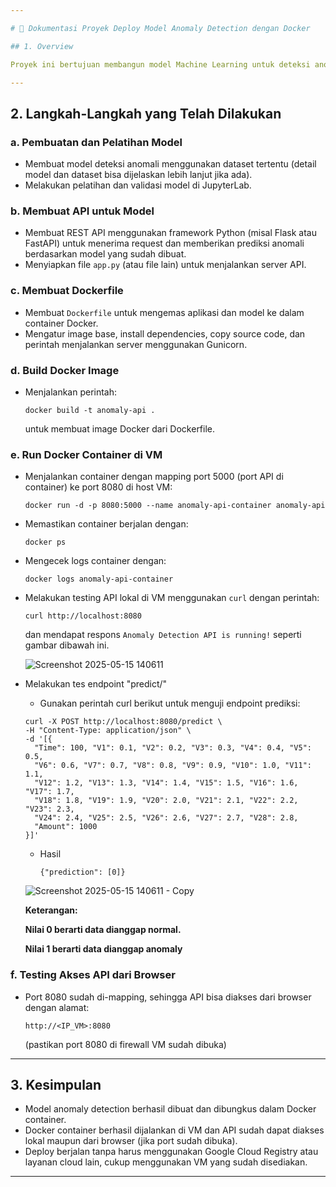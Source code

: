 ```yaml
---

# 🧪 Dokumentasi Proyek Deploy Model Anomaly Detection dengan Docker

## 1. Overview

Proyek ini bertujuan membangun model Machine Learning untuk deteksi anomali, mengemasnya dalam container Docker, dan melakukan deployment pada Virtual Machine (VM) di server untuk digunakan sebagai API.

---
```


## 2. Langkah-Langkah yang Telah Dilakukan

### a. Pembuatan dan Pelatihan Model

* Membuat model deteksi anomali menggunakan dataset tertentu (detail model dan dataset bisa dijelaskan lebih lanjut jika ada).
* Melakukan pelatihan dan validasi model di JupyterLab.

### b. Membuat API untuk Model

* Membuat REST API menggunakan framework Python (misal Flask atau FastAPI) untuk menerima request dan memberikan prediksi anomali berdasarkan model yang sudah dibuat.
* Menyiapkan file `app.py` (atau file lain) untuk menjalankan server API.

### c. Membuat Dockerfile

* Membuat `Dockerfile` untuk mengemas aplikasi dan model ke dalam container Docker.
* Mengatur image base, install dependencies, copy source code, dan perintah menjalankan server menggunakan Gunicorn.

### d. Build Docker Image

* Menjalankan perintah:

  ```
  docker build -t anomaly-api .
  ```

  untuk membuat image Docker dari Dockerfile.

### e. Run Docker Container di VM

* Menjalankan container dengan mapping port 5000 (port API di container) ke port 8080 di host VM:

  ```
  docker run -d -p 8080:5000 --name anomaly-api-container anomaly-api
  ```
* Memastikan container berjalan dengan:

  ```
  docker ps
  ```
* Mengecek logs container dengan:

  ```
  docker logs anomaly-api-container
  ```
* Melakukan testing API lokal di VM menggunakan `curl` dengan perintah:

  ```
  curl http://localhost:8080
  ```

  dan mendapat respons `Anomaly Detection API is running!` seperti gambar dibawah ini.

  ![Screenshot 2025-05-15 140611](https://github.com/user-attachments/assets/7c651469-105c-4f86-aa2a-de0298a3c6c8)

* Melakukan tes endpoint "predict/"

  - Gunakan perintah curl berikut untuk menguji endpoint prediksi:

  ```
  curl -X POST http://localhost:8080/predict \
  -H "Content-Type: application/json" \
  -d '[{
    "Time": 100, "V1": 0.1, "V2": 0.2, "V3": 0.3, "V4": 0.4, "V5": 0.5,
    "V6": 0.6, "V7": 0.7, "V8": 0.8, "V9": 0.9, "V10": 1.0, "V11": 1.1,
    "V12": 1.2, "V13": 1.3, "V14": 1.4, "V15": 1.5, "V16": 1.6, "V17": 1.7,
    "V18": 1.8, "V19": 1.9, "V20": 2.0, "V21": 2.1, "V22": 2.2, "V23": 2.3,
    "V24": 2.4, "V25": 2.5, "V26": 2.6, "V27": 2.7, "V28": 2.8,
    "Amount": 1000
  }]'

  ```
  - Hasil

    ```
    {"prediction": [0]}
    ```

  ![Screenshot 2025-05-15 140611 - Copy](https://github.com/user-attachments/assets/ceb9755b-9623-42c7-8d90-54d1e0870a5d)

  **Keterangan:**

  **Nilai 0 berarti data dianggap normal.**
  
  **Nilai 1 berarti data dianggap anomaly**


### f. Testing Akses API dari Browser

* Port 8080 sudah di-mapping, sehingga API bisa diakses dari browser dengan alamat:

  ```
  http://<IP_VM>:8080
  ```

  (pastikan port 8080 di firewall VM sudah dibuka)

---

## 3. Kesimpulan

* Model anomaly detection berhasil dibuat dan dibungkus dalam Docker container.
* Docker container berhasil dijalankan di VM dan API sudah dapat diakses lokal maupun dari browser (jika port sudah dibuka).
* Deploy berjalan tanpa harus menggunakan Google Cloud Registry atau layanan cloud lain, cukup menggunakan VM yang sudah disediakan.

---
